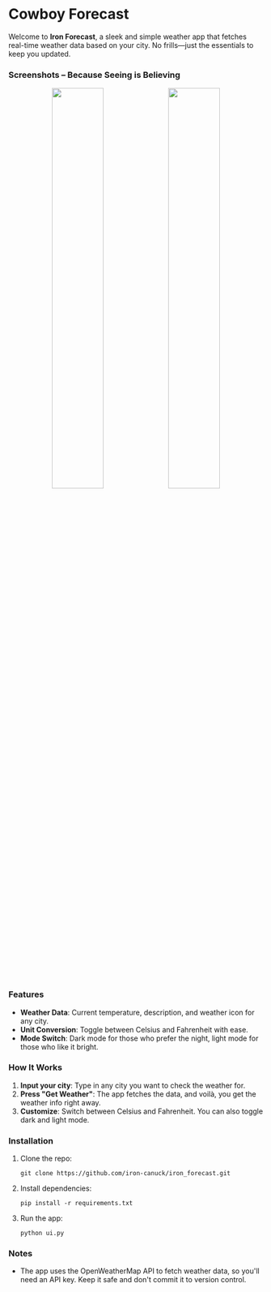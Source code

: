 # Cowboy Forecast

Welcome to **Iron Forecast**, a sleek and simple weather app that fetches real-time weather data based on your city. No frills—just the essentials to keep you updated.

### Screenshots – Because Seeing is Believing
<p align="center">
    <img src="https://github.com/user-attachments/assets/d2e272e9-391c-457f-b4a9-175aee38c0fa" width="45%">
    <img src="https://github.com/user-attachments/assets/4fe6f413-21cb-4e3b-868f-e431f2e830d7" width="45%">
</p>



### Features

- **Weather Data**: Current temperature, description, and weather icon for any city.
- **Unit Conversion**: Toggle between Celsius and Fahrenheit with ease.
- **Mode Switch**: Dark mode for those who prefer the night, light mode for those who like it bright.

### How It Works

1. **Input your city**: Type in any city you want to check the weather for.
2. **Press "Get Weather"**: The app fetches the data, and voilà, you get the weather info right away.
3. **Customize**: Switch between Celsius and Fahrenheit. You can also toggle dark and light mode.

### Installation

1. Clone the repo:
    ```
    git clone https://github.com/iron-canuck/iron_forecast.git
    ```
2. Install dependencies:
    ```
    pip install -r requirements.txt
    ```
3. Run the app:
    ```
    python ui.py
    ```

### Notes

- The app uses the OpenWeatherMap API to fetch weather data, so you'll need an API key. Keep it safe and don't commit it to version control.
